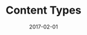 ---
title: Content Types
linktitle:
description:
date: 2017-02-01
publishdate: 2017-02-01
lastmod: 2017-02-01
tags: []
categories: []
weight:
draft: false
slug:
aliases: [/content/types]
notes:
---